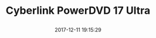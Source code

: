---
title: > #shorten me
  Cyberlink PowerDVD 17 Ultra
name: >
  Cyberlink PowerDVD 17 Ultra
date: "2017-12-11 19:15:29"
buy_now: "https://www.amazon.com/Cyberlink-DVD-EH00-RPU0-00-PowerDVD-17-Ultra/dp/B071QX3LDR?psc=1&SubscriptionId=AKIAIA5RBQIWQVTCUEUQ&tag=coldcutdeals-20&linkCode=xm2&camp=2025&creative=165953&creativeASIN=B071QX3LDR"
description_markdown: >-

  - World's No. 1 Movie & Media Player - PowerDVD now has world-first technology essential to support Ultra HD Blu-ray to ensure you can enjoy Ultra HD 4K home entertainment.

  - See more in VR - New 3D-360 video support makes the whole experience feel even more real! PowerDVD 17 supports for Oculus Rift and HTC Vive headsets and controllers

  - Better-Than-Original Quality-  True Theater HDR upgrades standard video to HDR, meaning brighter colors, improved contrast and more vivid scenes.

  - Cinematic audio with master-quality Dolby and DTS support sound technology plus lossless audio formats such as FLAC and DSD


tweet_id_str: "940299012204388352"
price: "$99.95"
list_price: "$99.95"
deal_price: "$39.69"
you_save: "$60.26 (60%)"
asin: "B071QX3LDR"
image: "https://images-na.ssl-images-amazon.com/images/I/51e3ICuyxJL.jpg"
---